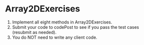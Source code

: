 # Array2DExercises

1. Implement all eight methods in Array2DExercises.
2. Submit your code to codePost to see if you pass the test cases (resubmit as needed).
3. You do NOT need to write any client code.
